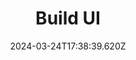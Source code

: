 ---
title: Build UI
url: https://buildui.com
date: "2024-03-24T17:38:39.620Z"
collection:
  - Code
type: Collections
---